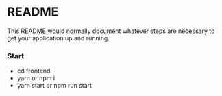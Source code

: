 # README #

This README would normally document whatever steps are necessary to get your application up and running.

### Start ###

* cd frontend
* yarn or npm i
* yarn start or npm run start